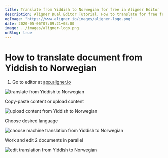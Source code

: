 ```yaml
---
title: Translate from Yiddish to Norwegian for free in Aligner Editor
description: Aligner Dual Editor Tutorial. How to translate for free from Yiddish to Norwegian. Aligner is multilingual document management platform. 
ogImage: "https://www.aligner.io/images/aligner-logo.png"
date: 2020-05-06T07:09:21+03:00
image: ../images/aligner-logo.png
onBlog: true
---
```


# How to translate document from Yiddish to Norwegian

1. Go to editor at [app.aligner.io](https://app.aligner.io "Aligner App web page")

![translate from Yiddish to Norwegian](../aligner-blank-editor.png "translate from Yiddish to Norwegian")

Copy-paste content or upload content

![upload content from Yiddish to Norwegian](../aligner-uploaded-document.png "upload content from Yiddish to Norwegian")

Choose desired language

![choose machine translation from Yiddish to Norwegian](../aligner-language-dropdown.png "choose machine translation from Yiddish to Norwegian")

Work and edit 2 documents in parallel

![edit translation from Yiddish to Norwegian](../aligner-double-sitded-editor.png "edit translation from Yiddish to Norwegian")


